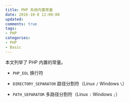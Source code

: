 ```yaml
---
title: PHP 系统内置常量
date: 2016-10-8 12:00:00
updated:
comments: true
tags:
- PHP
categories:
- PHP
- Basic
---
```


本文列举了 PHP 内置的常量。

<!--moree-->

* `PHP_EOL` 换行符

* `DIRECTORY_SEPARATOR` 路径分割符（Linux `/` Windows `\`）

* `PATH_SEPARATOR` 多路径分割符（Linux `:` Windows `;`）
